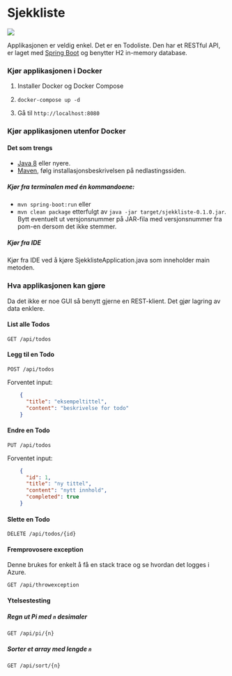 # Sjekkliste

[![](https://badge.imagelayers.io/monsendag/sjekkliste:latest.svg)](https://imagelayers.io/?images=monsendag/sjekkliste:latest 'Get your own badge on imagelayers.io')

Applikasjonen er veldig enkel. Det er en Todoliste. Den har et RESTful API, er laget med
[Spring Boot](http://projects.spring.io/spring-boot/) og benytter H2 in-memory database.

### Kjør applikasjonen i Docker

1. Installer Docker og Docker Compose

2. `docker-compose up -d`

3. Gå til `http://localhost:8080`

### Kjør applikasjonen utenfor Docker

#### Det som trengs

- [Java 8](http://www.oracle.com/technetwork/java/javase/downloads/index.html) eller nyere.
- [Maven](http://maven.apache.org/), følg installasjonsbeskrivelsen på nedlastingssiden.

##### Kjør fra terminalen med én kommandoene:
- `mvn spring-boot:run` eller
- `mvn clean package` etterfulgt av `java -jar target/sjekkliste-0.1.0.jar`.
Bytt eventuelt ut versjonsnummer på JAR-fila med versjonsnummer fra pom-en dersom det ikke stemmer.

##### Kjør fra IDE
Kjør fra IDE ved å kjøre SjekklisteApplication.java som inneholder main metoden.

### Hva applikasjonen kan gjøre
Da det ikke er noe GUI så benytt gjerne en REST-klient. Det gjør lagring av data enklere.

#### List alle Todos
`GET /api/todos`

#### Legg til en Todo
`POST /api/todos`

Forventet input:

```json
    {
      "title": "eksempeltittel",
      "content": "beskrivelse for todo"
    }
```

#### Endre en Todo
`PUT /api/todos`

Forventet input:

```json
    {
      "id": 1,
      "title": "ny tittel",
      "content": "nytt innhold",
      "completed": true
    }
```

#### Slette en Todo
`DELETE /api/todos/{id}`

#### Fremprovosere exception
Denne brukes for enkelt å få en stack trace og se hvordan det logges i Azure.

`GET /api/throwexception`

#### Ytelsestesting

##### Regn ut Pi med `n` desimaler

 `GET /api/pi/{n}`

##### Sorter et array med lengde `n`

`GET /api/sort/{n}`
